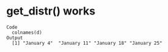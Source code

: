 # get_distr() works

    Code
      colnames(d)
    Output
      [1] "January 4"  "January 11" "January 18" "January 25"

